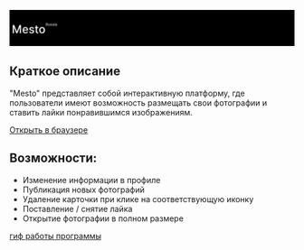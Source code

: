 ![header](./src/images/mesto_header.png)

## Краткое описание

"Mesto" представляет собой интерактивную платформу, где пользователи имеют возможность размещать свои фотографии и ставить лайки понравившимся изображениям.

[Открыть в браузере](https://lordmontroz.github.io/mesto-project-ff/)

## Возможности:

- Изменение информации в профиле
- Публикация новых фотографий
- Удаление карточки при клике на соответствующую иконку
- Поставление / снятие лайка
- Открытие фотографии в полном размере

[гиф работы программы](https://media.giphy.com/media/v1.Y2lkPTc5MGI3NjExNHBsOWRmMTIyMnkzaGNlNnZ5ZGtwZjc0amEzODdlaTQzaHpkY2JkdyZlcD12MV9pbnRlcm5hbF9naWZfYnlfaWQmY3Q9Zw/DIZSZzdlctDyxKCAk7/giphy.gif)